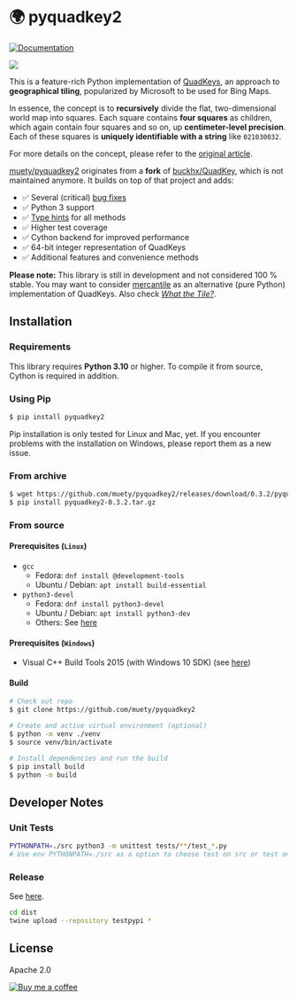 # 🌍 pyquadkey2
[![Documentation](https://docs.muetsch.io/badge.svg)](https://docs.muetsch.io/pyquadkey2/)

![](https://docs.microsoft.com/en-us/bingmaps/articles/media/5cff54de-5133-4369-8680-52d2723eb756.jpg)

This is a feature-rich Python implementation of [QuadKeys](https://docs.microsoft.com/en-us/bingmaps/articles/bing-maps-tile-system), an approach to **geographical tiling**, popularized by Microsoft to be used for Bing Maps.

In essence, the concept is to **recursively** divide the flat, two-dimensional world map into squares. Each square contains **four squares** as children, which again contain four squares and so on, up **centimeter-level precision**. Each of these squares is **uniquely identifiable with a string** like `021030032`.

For more details on the concept, please refer to
the [original article](https://docs.microsoft.com/en-us/bingmaps/articles/bing-maps-tile-system).

[muety/pyquadkey2](https://github.com/muety/pyquadkey2) originates from a **fork**
of [buckhx/QuadKey](https://github.com/buckhx/QuadKey), which is not maintained anymore. It builds on top of that
project and adds:

* ✅ Several (critical) [bug fixes](https://github.com/buckhx/QuadKey/pull/15)
* ✅ Python 3 support
* ✅ [Type hints](https://docs.python.org/3.6/library/typing.html) for all methods
* ✅ Higher test coverage
* ✅ Cython backend for improved performance
* ✅ 64-bit integer representation of QuadKeys
* ✅ Additional features and convenience methods

**Please note:** This library is still in development and not considered 100 % stable. You may want to consider [mercantile](https://github.com/mapbox/mercantile/) as an alternative (pure Python) implementation of QuadKeys. Also check [_What the Tile?_](https://labs.mapbox.com/what-the-tile/).

## Installation
### Requirements

This library requires **Python 3.10** or higher. To compile it from source, Cython is required in addition.

### Using Pip
```bash
$ pip install pyquadkey2
```

Pip installation is only tested for Linux and Mac, yet. If you encounter problems with the installation on Windows, please report them as a new issue.

### From archive
```bash
$ wget https://github.com/muety/pyquadkey2/releases/download/0.3.2/pyquadkey2-0.3.2.tar.gz
$ pip install pyquadkey2-0.3.2.tar.gz
```

### From source
#### Prerequisites (`Linux`)
* `gcc`
    * Fedora: `dnf install @development-tools`
    * Ubuntu / Debian: `apt install build-essential`
* `python3-devel`
    * Fedora: `dnf install python3-devel`
    * Ubuntu / Debian: `apt install python3-dev`
    * Others: See [here](https://stackoverflow.com/questions/21530577/fatal-error-python-h-no-such-file-or-directory/21530768#21530768)

#### Prerequisites (`Windows`)
* Visual C++ Build Tools 2015 (with Windows 10 SDK) (see [here](https://devblogs.microsoft.com/python/unable-to-find-vcvarsall-bat/#i-need-a-package-that-has-no-wheel-what-can-i-do))

#### Build
```bash
# Check out repo
$ git clone https://github.com/muety/pyquadkey2

# Create and active virtual environment (optional)
$ python -m venv ./venv
$ source venv/bin/activate

# Install dependencies and run the build
$ pip install build
$ python -m build
```

## Developer Notes

### Unit Tests

```bash
PYTHONPATH=./src python3 -m unittest tests/**/test_*.py
# Use env PYTHONPATH=./src as a option to choose test on src or test on installed package
```

### Release

See [here](https://packaging.python.org/en/latest/tutorials/packaging-projects/).

```bash
cd dist
twine upload --repository testpypi *
```

## License
Apache 2.0

[![Buy me a coffee](https://www.buymeacoffee.com/assets/img/custom_images/orange_img.png)](https://buymeacoff.ee/n1try)
